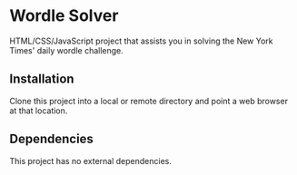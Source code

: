 # Wordle Solver
HTML/CSS/JavaScript project that assists you in solving the New York Times' daily wordle challenge.

## Installation

Clone this project into a local or remote directory and point a web browser at that location.

## Dependencies

This project has no external dependencies.
